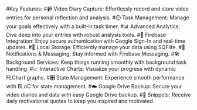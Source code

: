 #Key Features:
#📹 Video Diary Capture: Effortlessly record and store video entries for personal reflection and analysis.
#⏲️ Task Management: Manage your goals effectively with a built-in task timer.
#📊 Advanced Analytics: Dive deep into your entries with robust analysis tools.
#🔐 Firebase Integration: Enjoy secure authentication with Google Sign-In and real-time updates.
#💾 Local Storage: Efficiently manage your data using SQFlite.
#🔔 Notifications & Messaging: Stay informed with Firebase Messaging.
#🛠️ Background Services: Keep things running smoothly with background task handling.
#📈 Interactive Charts: Visualize your progress with dynamic FLChart graphs.
#🎛️ State Management: Experience smooth performance with BLoC for state management.
#☁️ Google Drive Backup: Secure your video diaries and data with easy Google Drive backup.
#💬 Snippets: Receive daily motivational quotes to keep you inspired and motivated.
